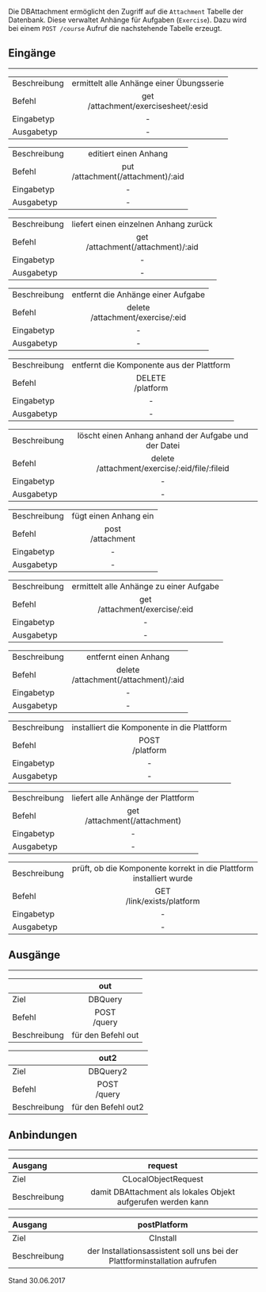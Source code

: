 <!--
  - @file de.md
  -
  - @license http://www.gnu.org/licenses/gpl-3.0.html GPL version 3
  -
  - @package OSTEPU (https://github.com/ostepu/ostepu-core)
  - @since -
  -
  - @author Till Uhlig <till.uhlig@student.uni-halle.de>
  - @date 2017
  -
 -->

Die DBAttachment ermöglicht den Zugriff auf die `Attachment` Tabelle der Datenbank. Diese verwaltet Anhänge für Aufgaben (`Exercise`). Dazu wird bei einem `POST /course` Aufruf die nachstehende Tabelle erzeugt.

## Eingänge
---------------

|||
| :----------- |:-----: |
|Beschreibung| ermittelt alle Anhänge einer Übungsserie|
|Befehl| get<br>/attachment/exercisesheet/:esid|
|Eingabetyp| -|
|Ausgabetyp| -|

|||
| :----------- |:-----: |
|Beschreibung| editiert einen Anhang|
|Befehl| put<br>/attachment(/attachment)/:aid|
|Eingabetyp| -|
|Ausgabetyp| -|

|||
| :----------- |:-----: |
|Beschreibung| liefert einen einzelnen Anhang zurück|
|Befehl| get<br>/attachment(/attachment)/:aid|
|Eingabetyp| -|
|Ausgabetyp| -|

|||
| :----------- |:-----: |
|Beschreibung| entfernt die Anhänge einer Aufgabe|
|Befehl| delete<br>/attachment/exercise/:eid|
|Eingabetyp| -|
|Ausgabetyp| -|

|||
| :----------- |:-----: |
|Beschreibung| entfernt die Komponente aus der Plattform|
|Befehl| DELETE<br>/platform|
|Eingabetyp| -|
|Ausgabetyp| -|

|||
| :----------- |:-----: |
|Beschreibung| löscht einen Anhang anhand der Aufgabe und der Datei|
|Befehl| delete<br>/attachment/exercise/:eid/file/:fileid|
|Eingabetyp| -|
|Ausgabetyp| -|

|||
| :----------- |:-----: |
|Beschreibung| fügt einen Anhang ein|
|Befehl| post<br>/attachment|
|Eingabetyp| -|
|Ausgabetyp| -|

|||
| :----------- |:-----: |
|Beschreibung| ermittelt alle Anhänge zu einer Aufgabe|
|Befehl| get<br>/attachment/exercise/:eid|
|Eingabetyp| -|
|Ausgabetyp| -|

|||
| :----------- |:-----: |
|Beschreibung| entfernt einen Anhang|
|Befehl| delete<br>/attachment(/attachment)/:aid|
|Eingabetyp| -|
|Ausgabetyp| -|

|||
| :----------- |:-----: |
|Beschreibung| installiert die Komponente in die Plattform|
|Befehl| POST<br>/platform|
|Eingabetyp| -|
|Ausgabetyp| -|

|||
| :----------- |:-----: |
|Beschreibung| liefert alle Anhänge der Plattform|
|Befehl| get<br>/attachment(/attachment)|
|Eingabetyp| -|
|Ausgabetyp| -|

|||
| :----------- |:-----: |
|Beschreibung| prüft, ob die Komponente korrekt in die Plattform installiert wurde|
|Befehl| GET<br>/link/exists/platform|
|Eingabetyp| -|
|Ausgabetyp| -|


## Ausgänge
---------------

||out|
| :----------- |:-----: |
|Ziel| DBQuery|
|Befehl| POST<br>/query|
|Beschreibung| für den Befehl out|

||out2|
| :----------- |:-----: |
|Ziel| DBQuery2|
|Befehl| POST<br>/query|
|Beschreibung| für den Befehl out2|


## Anbindungen
---------------

|Ausgang|request|
| :----------- |:-----: |
|Ziel| CLocalObjectRequest|
|Beschreibung| damit DBAttachment als lokales Objekt aufgerufen werden kann|

|Ausgang|postPlatform|
| :----------- |:-----: |
|Ziel| CInstall|
|Beschreibung| der Installationsassistent soll uns bei der Plattforminstallation aufrufen|


Stand 30.06.2017

